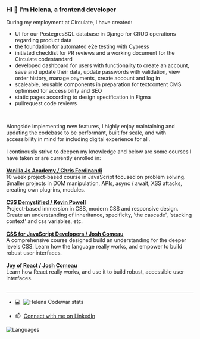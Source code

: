 ### Hi 👋 I'm Helena, a frontend developer

During my employment at Circulate, I have created:

- UI for our PostegresSQL database in Django for CRUD operations regarding product data
- the foundation for automated e2e testing with Cypress
- initiated checklist for PR reviews and a working document for the Circulate codestandard
- developed dashboard for users with functionality to create an account, save and update their data, update
passwords with validation, view order history, manage payments, create account and log in
- scaleable, reusable components in preparation for textcontent CMS optimised for accessibility and SEO
- static pages according to design specification in Figma
- pullrequest code reviews
<br>

Alongside implementing new features, I highly enjoy maintaining and updating the codebase to be performant, built for scale, and with accessibility in mind for including digital experience for all.<br><br>
I continously strive to deepen my knowledge and below are some courses I have taken or are currently enrolled in:<br><br>
**[Vanilla Js Academy / Chris Ferdinandi](https://vanillajsacademy.com/)**<br>
10 week project-based course in JavaScript focused on problem solving. Smaller projects in DOM manipulation, APIs, async / await, XSS attacks, creating own plug-ins, modules.<br><br>
**[CSS Demystified / Kevin Powell](https://cssdemystified.com/)**<br>
Project-based immersion in CSS, modern CSS and responsive design. Create an understanding of inheritance, specificity, 'the cascade', 'stacking context' and css variables, etc.<br><br>
**[CSS for JavaScript Developers / Josh Comeau](https://css-for-js.dev/)**<br>
A comprehensive course designed build an understanding for the deeper levels CSS. Learn how the language really works, and empower to build robust user interfaces.<br><br>
**[Joy of React / Josh Comeau](https://www.joyofreact.com/)**<br>
Learn how React really works, and use it to build robust, accessible user interfaces.<br><br>


 
<hr>

- 💻&nbsp; ![Helena Codewar stats](https://www.codewars.com/users/Helena-p/badges/small)

- 📫&nbsp; [Connect with me on LinkedIn](https://www.linkedin.com/in/helenaplantin/)


![Languages](https://wakatime.com/share/@Helena_p/3e81d817-7e07-4377-81d7-b1cf84cf0f02.svg)
